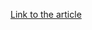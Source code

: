 [Link to the article](https://bruteratel.com/research/feature-update/2021/06/01/PE-Reflection-Long-Live-The-King/)
